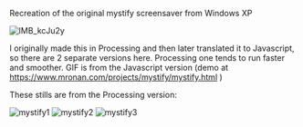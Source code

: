 Recreation of the original mystify screensaver from Windows XP

![IMB_kcJu2y](https://user-images.githubusercontent.com/11184076/152666934-a3d47bba-5f60-4e65-bf6c-c5672a48832a.GIF)

I originally made this in Processing and then later translated it to Javascript, so there are 2 separate versions here.
Processing one tends to run faster and smoother.  GIF is from the Javascript version (demo at https://www.mronan.com/projects/mystify/mystify.html )

These stills are from the Processing version:

![mystify1](https://user-images.githubusercontent.com/11184076/152664092-82373000-3e5a-4fe5-a56f-b647682b940c.jpg)
![mystify2](https://user-images.githubusercontent.com/11184076/152664094-f1e8bcfb-b7cd-4f85-b92f-65ee299d13af.jpg)
![mystify3](https://user-images.githubusercontent.com/11184076/152664104-3d9cfa0a-5902-4401-8b18-1b60d1accb12.jpg)
